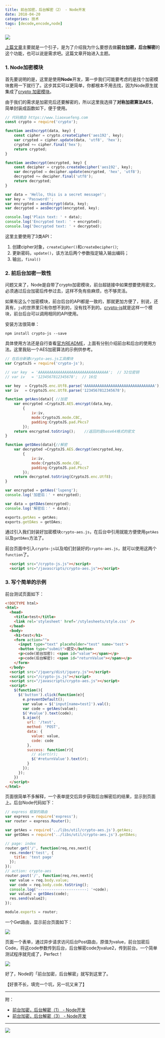 ```yaml
---
title: 前台加密，后台解密（2） - Node开发
date: 2018-04-20
categories: 技术
tags: [decode,encode,node]
---
```


![](/image/500474582_wx.jpg)

[上篇文章](https://pengloo53.bitcron.com/post/tech/2018-04-19-encode-url1)主要就是一个引子，是为了介绍我为什么要想去做**前台加密，后台解密**的这个功能，也可以说是需求吧。这篇文章开始进入主题。

### 1. Node加密模块
首先要说明的是，这里是使用**Node**开发，第一步我们可能要考虑的是找个加密模块套用一下就行了。这步其实可以更简单，你都根本不用去找，因为Node原生就集成了[crypto 加密模块](http://nodejs.cn/api/crypto.html)。

由于我们的需求是加密完后还要解密的，所以这里我选择了**对称加密算法AES**，简单封装成函数如下，便于使用。

```javascript
// 代码摘自 https://www.liaoxuefeng.com
const crypto = require('crypto');

function aesEncrypt(data, key) {
    const cipher = crypto.createCipher('aes192', key);
    var crypted = cipher.update(data, 'utf8', 'hex');
    crypted += cipher.final('hex');
    return crypted;
}

function aesDecrypt(encrypted, key) {
    const decipher = crypto.createDecipher('aes192', key);
    var decrypted = decipher.update(encrypted, 'hex', 'utf8');
    decrypted += decipher.final('utf8');
    return decrypted;
}

var data = 'Hello, this is a secret message!';
var key = 'Password!';
var encrypted = aesEncrypt(data, key);
var decrypted = aesDecrypt(encrypted, key);

console.log('Plain text: ' + data);
console.log('Encrypted text: ' + encrypted);
console.log('Decrypted text: ' + decrypted);
```

这里主要使用了3类API：
1. 创建cipher对象，`createCipher()`和`createDecipher()`;
2. 更新密码，`update()`，该方法后两个参数指定输入输出编码；
3. 输出，`final()`

### 2. 前后台加密一致性
问题又来了，Node是自带了crypto加密模块，前台超链接中如果想要使用密文，必须通过后台加密后传参过去，这样不免有些麻烦，也不够灵活。

如果有这么个加密模块，前台后台的API都是一致的，那就更加方便了，别说，还真有，`js`的世界里只有你想不到的，没有找不到的。[crypto-js](https://www.npmjs.com/package/crypto-js)就是这样一个模块，前台后台可以调用相同的API使用。

安装方法很简单：

```
npm install crypto-js --save
```

具体使用方法还是自行查看[官方README](https://www.npmjs.com/package/crypto-js)，上面有分别介绍前台和后台的使用方法。这里我贴一个AES加密算法的示例供参考。

```js
// 在后台新建crypto-aes.js工具模块
var CryptoJS = require('crypto-js');

// var key  = 'AAAAAAAAAAAAAAAAAAAAAAAAAAAAAAAA';  // 32位密钥
// var iv   = '1234567812345678';  // 16位

var key  = CryptoJS.enc.Utf8.parse('AAAAAAAAAAAAAAAAAAAAAAAAAAAAAAAA');
var iv   = CryptoJS.enc.Utf8.parse('1234567812345678');

function getAes(data){ //加密
    var encrypted =CryptoJS.AES.encrypt(data,key,
        {
            iv:iv,
            mode:CryptoJS.mode.CBC,
            padding:CryptoJS.pad.Pkcs7
        });
    return encrypted.toString();    //返回的是base64格式的密文
}

function getDAes(data){//解密
    var decrypted =CryptoJS.AES.decrypt(encrypted,key,
        {
            iv:iv,
            mode:CryptoJS.mode.CBC,
            padding:CryptoJS.pad.Pkcs7
        });
    return decrypted.toString(CryptoJS.enc.Utf8);    
}

var encrypted = getAes('lupeng');
console.log('加密后：' + encrypted);

var data = getDAes(encrypted);
console.log('解密后：' + data);

exports.getAes = getAes;
exports.getDAes = getDAes;
```

通过引入我们封装好加密模块`crypto-aes.js`，在后台中引用就能方便使用`getAes`以及`getDAes`方法了。

前台页面中引入`crypto-js`以及咱们封装好的`crypto-aes.js`，就可以使用这两个`function`了。

```html
  <script src="/crypto-js.js"></script>
  <script src="/javascripts/crypto-aes.js"></script>
```

### 3. 写个简单的示例
前台测试页面如下：

```html
<!DOCTYPE html>
<html>
  <head>
    <title>test</title>
    <link rel='stylesheet' href='/stylesheets/style.css' />
  </head>
  <body>
    <h1>test</h1>
    <form action="">
      <input type="text" placeholder="test" name='test'>
      <button type="submit">提交</button>
      <p>code(前台加密): <span id="value"></span></p>
      <p>code(后台解密): <span id="returnValue"></span></p>
    </form>
  </body>
  <script src="/jquery/dist/jquery.js"></script>
  <script src="/crypto-js.js"></script>
  <script src="/javascripts/crypto-aes.js"></script>
  <script>
    $(function(){
      $('button').click(function(e){
        e.preventDefault();
        var value = $('input[name=test]').val(); 
        var code = getAes(value);
        $('#value').text(code);
        $.ajax({
          url: '/test',
          method: 'POST',
          data: {
            value: value,
            code: code
          },
          success: function(r){
            // alert(r);
            $('#returnValue').text(r);
          }
        });
      });
    })
  </script>
</html>
```

页面很简单不多解释，一个表单提交后异步获取后台解密后的结果，显示到页面上。后台Node代码如下：

```js
// express 框架的路由
var express = require('express');
var router = express.Router();

var getAes = require('../libs/util/crypto-aes.js').getAes;
var getDAes = require('../libs/util/crypto-aes.js').getDAes;

// page: index
router.get('/', function(req,res,next){
  res.render('test', {
    title: 'test page'
  });
});
// action: crypto-aes
router.post('/', function(req,res,next){
  var value = req.body.value;
  var code = req.body.code.toString();
  console.log('----------------------: '+code);
  var value2 = getDAes(code);
  res.send(value2);
});

module.exports = router;
```

一个Get路由，显示前台页面如下：

![](/image/tech/2018-05-03-16-01-42.jpg)

页面一个表单，通过异步请求访问后台Post路由，原值为value，前台加密后Code，将这code参数传到后台，后台解密code为value2，传到前台。一个简单测试程序就完成了，Perfect！

![](/image/tech/2018-05-03-16-05-10.jpg)

好了，Node的「前台加密，后台解密」就写到这里了。

【好景不长，填完一个坑，另一坑又来了】

---
附：  
- [前台加密，后台解密（1） - Node开发](https://pengloo53.bitcron.com/post/tech/2018-04-19-encode-url1)
- [前台加密，后台解密（3） - Node开发](https://pengloo53.bitcron.com/post/tech/2018-04-21-encode-url3)

- - -
![](/image/weixin.jpg)